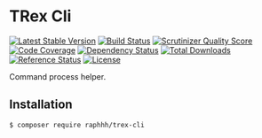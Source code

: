 # TRex Cli

[![Latest Stable Version](https://poser.pugx.org/raphhh/trex-cli/v/stable.svg)](https://packagist.org/packages/raphhh/trex-cli)
[![Build Status](https://travis-ci.org/Raphhh/trex-cli.png)](https://travis-ci.org/Raphhh/trex-cli)
[![Scrutinizer Quality Score](https://scrutinizer-ci.com/g/Raphhh/trex-cli/badges/quality-score.png?b=master)](https://scrutinizer-ci.com/g/Raphhh/trex-cli/)
[![Code Coverage](https://scrutinizer-ci.com/g/Raphhh/trex-cli/badges/coverage.png?b=master)](https://scrutinizer-ci.com/g/Raphhh/trex-cli/)
[![Dependency Status](https://www.versioneye.com/user/projects/54062eb9c4c187ff6100006f/badge.svg?style=flat)](https://www.versioneye.com/user/projects/54062eb9c4c187ff6100006f)
[![Total Downloads](https://poser.pugx.org/raphhh/trex-cli/downloads.svg)](https://packagist.org/packages/raphhh/trex-cli)
[![Reference Status](https://www.versioneye.com/php/raphhh:trex-cli/reference_badge.svg?style=flat)](https://www.versioneye.com/php/raphhh:trex-cli/references)
[![License](https://poser.pugx.org/raphhh/trex-cli/license.svg)](https://packagist.org/packages/raphhh/trex-cli)

Command process helper.


## Installation

```
$ composer require raphhh/trex-cli
```
